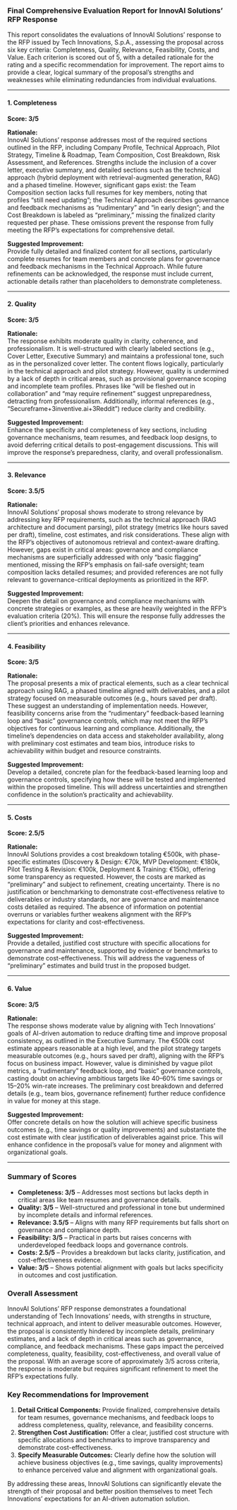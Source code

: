 ### Final Comprehensive Evaluation Report for InnovAI Solutions’ RFP Response

This report consolidates the evaluations of InnovAI Solutions’ response to the RFP issued by Tech Innovations, S.p.A., assessing the proposal across six key criteria: Completeness, Quality, Relevance, Feasibility, Costs, and Value. Each criterion is scored out of 5, with a detailed rationale for the rating and a specific recommendation for improvement. The report aims to provide a clear, logical summary of the proposal’s strengths and weaknesses while eliminating redundancies from individual evaluations.

---

#### 1. Completeness
**Score: 3/5**

**Rationale:**  
InnovAI Solutions’ response addresses most of the required sections outlined in the RFP, including Company Profile, Technical Approach, Pilot Strategy, Timeline & Roadmap, Team Composition, Cost Breakdown, Risk Assessment, and References. Strengths include the inclusion of a cover letter, executive summary, and detailed sections such as the technical approach (hybrid deployment with retrieval-augmented generation, RAG) and a phased timeline. However, significant gaps exist: the Team Composition section lacks full resumes for key members, noting that profiles “still need updating”; the Technical Approach describes governance and feedback mechanisms as “rudimentary” and “in early design”; and the Cost Breakdown is labeled as “preliminary,” missing the finalized clarity requested per phase. These omissions prevent the response from fully meeting the RFP’s expectations for comprehensive detail.

**Suggested Improvement:**  
Provide fully detailed and finalized content for all sections, particularly complete resumes for team members and concrete plans for governance and feedback mechanisms in the Technical Approach. While future refinements can be acknowledged, the response must include current, actionable details rather than placeholders to demonstrate completeness.

---

#### 2. Quality
**Score: 3/5**

**Rationale:**  
The response exhibits moderate quality in clarity, coherence, and professionalism. It is well-structured with clearly labeled sections (e.g., Cover Letter, Executive Summary) and maintains a professional tone, such as in the personalized cover letter. The content flows logically, particularly in the technical approach and pilot strategy. However, quality is undermined by a lack of depth in critical areas, such as provisional governance scoping and incomplete team profiles. Phrases like “will be fleshed out in collaboration” and “may require refinement” suggest unpreparedness, detracting from professionalism. Additionally, informal references (e.g., “Secureframe+3inventive.ai+3Reddit”) reduce clarity and credibility.

**Suggested Improvement:**  
Enhance the specificity and completeness of key sections, including governance mechanisms, team resumes, and feedback loop designs, to avoid deferring critical details to post-engagement discussions. This will improve the response’s preparedness, clarity, and overall professionalism.

---

#### 3. Relevance
**Score: 3.5/5**

**Rationale:**  
InnovAI Solutions’ proposal shows moderate to strong relevance by addressing key RFP requirements, such as the technical approach (RAG architecture and document parsing), pilot strategy (metrics like hours saved per draft), timeline, cost estimates, and risk considerations. These align with the RFP’s objectives of autonomous retrieval and context-aware drafting. However, gaps exist in critical areas: governance and compliance mechanisms are superficially addressed with only “basic flagging” mentioned, missing the RFP’s emphasis on fail-safe oversight; team composition lacks detailed resumes; and provided references are not fully relevant to governance-critical deployments as prioritized in the RFP.

**Suggested Improvement:**  
Deepen the detail on governance and compliance mechanisms with concrete strategies or examples, as these are heavily weighted in the RFP’s evaluation criteria (20%). This will ensure the response fully addresses the client’s priorities and enhances relevance.

---

#### 4. Feasibility
**Score: 3/5**

**Rationale:**  
The proposal presents a mix of practical elements, such as a clear technical approach using RAG, a phased timeline aligned with deliverables, and a pilot strategy focused on measurable outcomes (e.g., hours saved per draft). These suggest an understanding of implementation needs. However, feasibility concerns arise from the “rudimentary” feedback-based learning loop and “basic” governance controls, which may not meet the RFP’s objectives for continuous learning and compliance. Additionally, the timeline’s dependencies on data access and stakeholder availability, along with preliminary cost estimates and team bios, introduce risks to achievability within budget and resource constraints.

**Suggested Improvement:**  
Develop a detailed, concrete plan for the feedback-based learning loop and governance controls, specifying how these will be tested and implemented within the proposed timeline. This will address uncertainties and strengthen confidence in the solution’s practicality and achievability.

---

#### 5. Costs
**Score: 2.5/5**

**Rationale:**  
InnovAI Solutions provides a cost breakdown totaling €500k, with phase-specific estimates (Discovery & Design: €70k, MVP Development: €180k, Pilot Testing & Revision: €100k, Deployment & Training: €150k), offering some transparency as requested. However, the costs are marked as “preliminary” and subject to refinement, creating uncertainty. There is no justification or benchmarking to demonstrate cost-effectiveness relative to deliverables or industry standards, nor are governance and maintenance costs detailed as required. The absence of information on potential overruns or variables further weakens alignment with the RFP’s expectations for clarity and cost-effectiveness.

**Suggested Improvement:**  
Provide a detailed, justified cost structure with specific allocations for governance and maintenance, supported by evidence or benchmarks to demonstrate cost-effectiveness. This will address the vagueness of “preliminary” estimates and build trust in the proposed budget.

---

#### 6. Value
**Score: 3/5**

**Rationale:**  
The response shows moderate value by aligning with Tech Innovations’ goals of AI-driven automation to reduce drafting time and improve proposal consistency, as outlined in the Executive Summary. The €500k cost estimate appears reasonable at a high level, and the pilot strategy targets measurable outcomes (e.g., hours saved per draft), aligning with the RFP’s focus on business impact. However, value is diminished by vague pilot metrics, a “rudimentary” feedback loop, and “basic” governance controls, casting doubt on achieving ambitious targets like 40–60% time savings or 15–20% win-rate increases. The preliminary cost breakdown and deferred details (e.g., team bios, governance refinement) further reduce confidence in value for money at this stage.

**Suggested Improvement:**  
Offer concrete details on how the solution will achieve specific business outcomes (e.g., time savings or quality improvements) and substantiate the cost estimate with clear justification of deliverables against price. This will enhance confidence in the proposal’s value for money and alignment with organizational goals.

---

### Summary of Scores
- **Completeness: 3/5** – Addresses most sections but lacks depth in critical areas like team resumes and governance details.
- **Quality: 3/5** – Well-structured and professional in tone but undermined by incomplete details and informal references.
- **Relevance: 3.5/5** – Aligns with many RFP requirements but falls short on governance and compliance depth.
- **Feasibility: 3/5** – Practical in parts but raises concerns with underdeveloped feedback loops and governance controls.
- **Costs: 2.5/5** – Provides a breakdown but lacks clarity, justification, and cost-effectiveness evidence.
- **Value: 3/5** – Shows potential alignment with goals but lacks specificity in outcomes and cost justification.

### Overall Assessment
InnovAI Solutions’ RFP response demonstrates a foundational understanding of Tech Innovations’ needs, with strengths in structure, technical approach, and intent to deliver measurable outcomes. However, the proposal is consistently hindered by incomplete details, preliminary estimates, and a lack of depth in critical areas such as governance, compliance, and feedback mechanisms. These gaps impact the perceived completeness, quality, feasibility, cost-effectiveness, and overall value of the proposal. With an average score of approximately 3/5 across criteria, the response is moderate but requires significant refinement to meet the RFP’s expectations fully.

### Key Recommendations for Improvement
1. **Detail Critical Components:** Provide finalized, comprehensive details for team resumes, governance mechanisms, and feedback loops to address completeness, quality, relevance, and feasibility concerns.
2. **Strengthen Cost Justification:** Offer a clear, justified cost structure with specific allocations and benchmarks to improve transparency and demonstrate cost-effectiveness.
3. **Specify Measurable Outcomes:** Clearly define how the solution will achieve business objectives (e.g., time savings, quality improvements) to enhance perceived value and alignment with organizational goals.

By addressing these areas, InnovAI Solutions can significantly elevate the strength of their proposal and better position themselves to meet Tech Innovations’ expectations for an AI-driven automation solution.